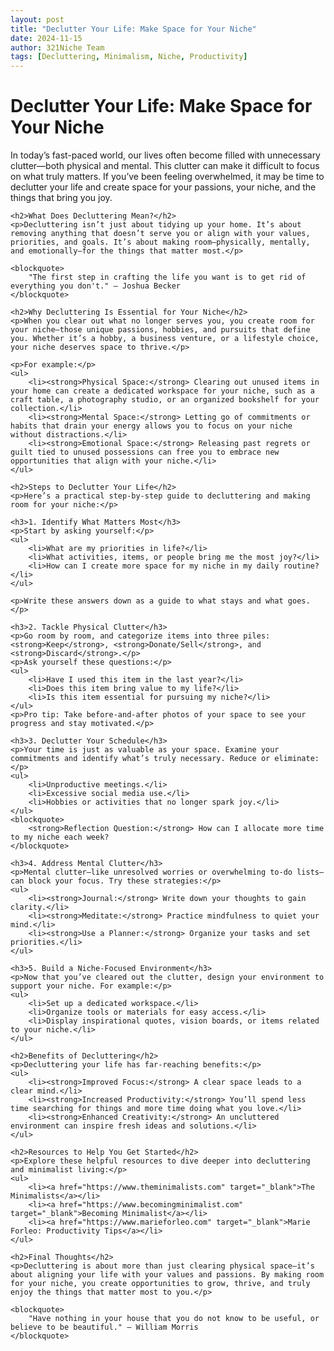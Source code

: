 ```yaml
---
layout: post
title: "Declutter Your Life: Make Space for Your Niche"
date: 2024-11-15
author: 321Niche Team
tags: [Decluttering, Minimalism, Niche, Productivity]
---
```


<div class="blog-content">
    <h1>Declutter Your Life: Make Space for Your Niche</h1>
    <p>In today’s fast-paced world, our lives often become filled with unnecessary clutter—both physical and mental. This clutter can make it difficult to focus on what truly matters. If you’ve been feeling overwhelmed, it may be time to declutter your life and create space for your passions, your niche, and the things that bring you joy.</p>

    <h2>What Does Decluttering Mean?</h2>
    <p>Decluttering isn’t just about tidying up your home. It’s about removing anything that doesn’t serve you or align with your values, priorities, and goals. It’s about making room—physically, mentally, and emotionally—for the things that matter most.</p>

    <blockquote>
        "The first step in crafting the life you want is to get rid of everything you don't." – Joshua Becker
    </blockquote>

    <h2>Why Decluttering Is Essential for Your Niche</h2>
    <p>When you clear out what no longer serves you, you create room for your niche—those unique passions, hobbies, and pursuits that define you. Whether it’s a hobby, a business venture, or a lifestyle choice, your niche deserves space to thrive.</p>

    <p>For example:</p>
    <ul>
        <li><strong>Physical Space:</strong> Clearing out unused items in your home can create a dedicated workspace for your niche, such as a craft table, a photography studio, or an organized bookshelf for your collection.</li>
        <li><strong>Mental Space:</strong> Letting go of commitments or habits that drain your energy allows you to focus on your niche without distractions.</li>
        <li><strong>Emotional Space:</strong> Releasing past regrets or guilt tied to unused possessions can free you to embrace new opportunities that align with your niche.</li>
    </ul>

    <h2>Steps to Declutter Your Life</h2>
    <p>Here’s a practical step-by-step guide to decluttering and making room for your niche:</p>

    <h3>1. Identify What Matters Most</h3>
    <p>Start by asking yourself:</p>
    <ul>
        <li>What are my priorities in life?</li>
        <li>What activities, items, or people bring me the most joy?</li>
        <li>How can I create more space for my niche in my daily routine?</li>
    </ul>

    <p>Write these answers down as a guide to what stays and what goes.</p>

    <h3>2. Tackle Physical Clutter</h3>
    <p>Go room by room, and categorize items into three piles: <strong>Keep</strong>, <strong>Donate/Sell</strong>, and <strong>Discard</strong>.</p>
    <p>Ask yourself these questions:</p>
    <ul>
        <li>Have I used this item in the last year?</li>
        <li>Does this item bring value to my life?</li>
        <li>Is this item essential for pursuing my niche?</li>
    </ul>
    <p>Pro tip: Take before-and-after photos of your space to see your progress and stay motivated.</p>

    <h3>3. Declutter Your Schedule</h3>
    <p>Your time is just as valuable as your space. Examine your commitments and identify what’s truly necessary. Reduce or eliminate:</p>
    <ul>
        <li>Unproductive meetings.</li>
        <li>Excessive social media use.</li>
        <li>Hobbies or activities that no longer spark joy.</li>
    </ul>
    <blockquote>
        <strong>Reflection Question:</strong> How can I allocate more time to my niche each week?
    </blockquote>

    <h3>4. Address Mental Clutter</h3>
    <p>Mental clutter—like unresolved worries or overwhelming to-do lists—can block your focus. Try these strategies:</p>
    <ul>
        <li><strong>Journal:</strong> Write down your thoughts to gain clarity.</li>
        <li><strong>Meditate:</strong> Practice mindfulness to quiet your mind.</li>
        <li><strong>Use a Planner:</strong> Organize your tasks and set priorities.</li>
    </ul>

    <h3>5. Build a Niche-Focused Environment</h3>
    <p>Now that you’ve cleared out the clutter, design your environment to support your niche. For example:</p>
    <ul>
        <li>Set up a dedicated workspace.</li>
        <li>Organize tools or materials for easy access.</li>
        <li>Display inspirational quotes, vision boards, or items related to your niche.</li>
    </ul>

    <h2>Benefits of Decluttering</h2>
    <p>Decluttering your life has far-reaching benefits:</p>
    <ul>
        <li><strong>Improved Focus:</strong> A clear space leads to a clear mind.</li>
        <li><strong>Increased Productivity:</strong> You’ll spend less time searching for things and more time doing what you love.</li>
        <li><strong>Enhanced Creativity:</strong> An uncluttered environment can inspire fresh ideas and solutions.</li>
    </ul>

    <h2>Resources to Help You Get Started</h2>
    <p>Explore these helpful resources to dive deeper into decluttering and minimalist living:</p>
    <ul>
        <li><a href="https://www.theminimalists.com" target="_blank">The Minimalists</a></li>
        <li><a href="https://www.becomingminimalist.com" target="_blank">Becoming Minimalist</a></li>
        <li><a href="https://www.marieforleo.com" target="_blank">Marie Forleo: Productivity Tips</a></li>
    </ul>

    <h2>Final Thoughts</h2>
    <p>Decluttering is about more than just clearing physical space—it’s about aligning your life with your values and passions. By making room for your niche, you create opportunities to grow, thrive, and truly enjoy the things that matter most to you.</p>

    <blockquote>
        "Have nothing in your house that you do not know to be useful, or believe to be beautiful." – William Morris
    </blockquote>
</div>
